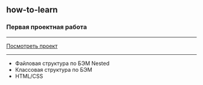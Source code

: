 ## how-to-learn
### Первая проектная работа
-  -  -
[Посмотреть проект](https://artemmazin.github.io/how-to-learn/)
-  -  -
- Файловая структура по БЭМ Nested
- Классовая структура по БЭМ
- HTML/CSS
